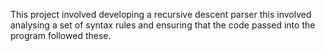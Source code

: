 This project involved developing a recursive descent parser this involved analysing a set of syntax rules
and ensuring that the code passed into the program followed these.
